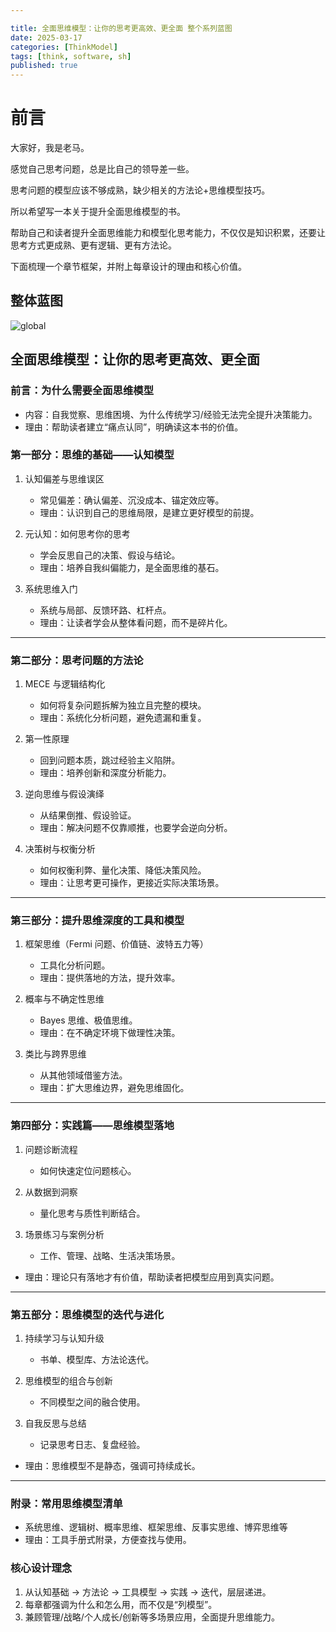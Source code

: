 ```yaml
---

title: 全面思维模型：让你的思考更高效、更全面 整个系列蓝图
date: 2025-03-17
categories: [ThinkModel]
tags: [think, software, sh]
published: true
---
```



# 前言

大家好，我是老马。

感觉自己思考问题，总是比自己的领导差一些。

思考问题的模型应该不够成熟，缺少相关的方法论+思维模型技巧。

所以希望写一本关于提升全面思维模型的书。

帮助自己和读者提升全面思维能力和模型化思考能力，不仅仅是知识积累，还要让思考方式更成熟、更有逻辑、更有方法论。

下面梳理一个章节框架，并附上每章设计的理由和核心价值。

## 整体蓝图

![global](https://houbb.github.io/lmxxf-thinking/assets/images/think-model/think-model-blue-print.png)

## 全面思维模型：让你的思考更高效、更全面

### 前言：为什么需要全面思维模型

* 内容：自我觉察、思维困境、为什么传统学习/经验无法完全提升决策能力。
* 理由：帮助读者建立“痛点认同”，明确读这本书的价值。

### 第一部分：思维的基础——认知模型

1. 认知偏差与思维误区

   * 常见偏差：确认偏差、沉没成本、锚定效应等。
   * 理由：认识到自己的思维局限，是建立更好模型的前提。
2. 元认知：如何思考你的思考

   * 学会反思自己的决策、假设与结论。
   * 理由：培养自我纠偏能力，是全面思维的基石。
3. 系统思维入门

   * 系统与局部、反馈环路、杠杆点。
   * 理由：让读者学会从整体看问题，而不是碎片化。

---

### 第二部分：思考问题的方法论

1. MECE 与逻辑结构化

   * 如何将复杂问题拆解为独立且完整的模块。
   * 理由：系统化分析问题，避免遗漏和重复。
2. 第一性原理

   * 回到问题本质，跳过经验主义陷阱。
   * 理由：培养创新和深度分析能力。
3. 逆向思维与假设演绎

   * 从结果倒推、假设验证。
   * 理由：解决问题不仅靠顺推，也要学会逆向分析。
4. 决策树与权衡分析

   * 如何权衡利弊、量化决策、降低决策风险。
   * 理由：让思考更可操作，更接近实际决策场景。

---

### 第三部分：提升思维深度的工具和模型

1. 框架思维（Fermi 问题、价值链、波特五力等）

   * 工具化分析问题。
   * 理由：提供落地的方法，提升效率。
2. 概率与不确定性思维

   * Bayes 思维、极值思维。
   * 理由：在不确定环境下做理性决策。
3. 类比与跨界思维

   * 从其他领域借鉴方法。
   * 理由：扩大思维边界，避免思维固化。

---

### 第四部分：实践篇——思维模型落地

1. 问题诊断流程

   * 如何快速定位问题核心。
2. 从数据到洞察

   * 量化思考与质性判断结合。
3. 场景练习与案例分析

   * 工作、管理、战略、生活决策场景。

* 理由：理论只有落地才有价值，帮助读者把模型应用到真实问题。

---

### 第五部分：思维模型的迭代与进化

1. 持续学习与认知升级

   * 书单、模型库、方法论迭代。
2. 思维模型的组合与创新

   * 不同模型之间的融合使用。
3. 自我反思与总结

   * 记录思考日志、复盘经验。

* 理由：思维模型不是静态，强调可持续成长。

---

### 附录：常用思维模型清单

* 系统思维、逻辑树、概率思维、框架思维、反事实思维、博弈思维等
* 理由：工具手册式附录，方便查找与使用。


### 核心设计理念

1. 从认知基础 → 方法论 → 工具模型 → 实践 → 迭代，层层递进。
2. 每章都强调为什么和怎么用，而不仅是“列模型”。
3. 兼顾管理/战略/个人成长/创新等多场景应用，全面提升思维能力。



